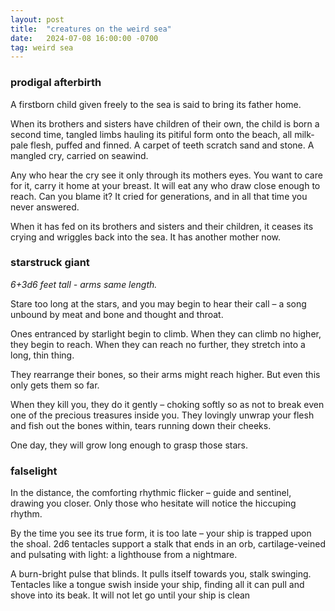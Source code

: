 ```yaml
---
layout: post
title:  "creatures on the weird sea"
date:   2024-07-08 16:00:00 -0700
tag: weird sea
---
```


### prodigal afterbirth
A firstborn child given freely to the sea is said to bring its father home.

When its brothers and sisters have children of their own, the child is born a second time, tangled limbs hauling its pitiful form onto the beach, all milk-pale flesh, puffed and finned. A carpet of teeth scratch sand and stone. A mangled cry, carried on seawind.

Any who hear the cry see it only through its mothers eyes. You want to care for it, carry it home at your breast. It will eat any who draw close enough to reach. Can you blame it? It cried for generations, and in all that time you never answered.

When it has fed on its brothers and sisters and their children, it ceases its crying and wriggles back into the sea. It has another mother now.

### starstruck giant
*6+3d6 feet tall - arms same length.*

Stare too long at the stars, and you may begin to hear their call – a song unbound by meat and bone and thought and throat.

Ones entranced by starlight begin to climb. When they can climb no higher, they begin to reach. When they can reach no further, they stretch into a long, thin thing.

They rearrange their bones, so their arms might reach higher. But even this only gets them so far.

When they kill you, they do it gently – choking softly so as not to break even one of the precious treasures inside you. They lovingly unwrap your flesh and fish out the bones within, tears running down their cheeks.

One day, they will grow long enough to grasp those stars. 

### falselight

In the distance, the comforting rhythmic flicker – guide and sentinel, drawing you closer. Only those who hesitate will notice the hiccuping rhythm.

By the time you see its true form, it is too late – your ship is trapped upon the shoal. 2d6 tentacles support a stalk that ends in an orb, cartilage-veined and pulsating with light: a lighthouse from a nightmare.

A burn-bright pulse that blinds. It pulls itself towards you, stalk swinging. Tentacles like a tongue swish inside your ship, finding all it can pull and shove into its beak. It will not let go until your ship is clean 
